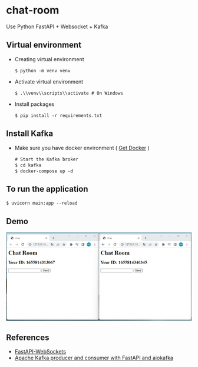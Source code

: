 # chat-room

Use Python FastAPI + Websocket + Kafka

##  Virtual environment

- Creating virtual environment

  ```
  $ python -m venv venv
  ```

- Activate virtual environment

  ```
  $ .\\venv\\scripts\\activate # On Windows
  ```

* Install packages

  ```
  $ pip install -r requirements.txt
  ```

## Install Kafka

- Make sure you have docker environment  ( [Get Docker](https://docs.docker.com/get-docker/) )

  ```
  # Start the Kafka broker
  $ cd kafka
  $ docker-compose up -d
  ```

##  To run the application

```
$ uvicorn main:app --reload
```

##  Demo

![](demo.gif)



##  References

* [FastAPI-WebSockets](https://fastapi.tiangolo.com/advanced/websockets/)
* [Apache Kafka producer and consumer with FastAPI and aiokafka](https://iwpnd.pw/articles/2020-03/apache-kafka-fastapi-geostream)


